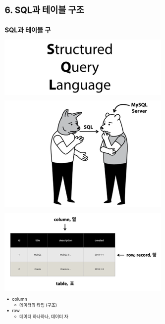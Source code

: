 # 6. SQL과 테이블 구조

## SQL과 테이블 구

![SQL: Structured Query Language](.gitbook/assets/2019-12-27-3.28.24.png)

![](.gitbook/assets/2019-12-27-3.29.03.png)

![](.gitbook/assets/2019-12-27-3.32.11.png)

* column
  * 데이터의 타입 \(구조\)
* row
  * 데이터 하나하나, 데이터 자

